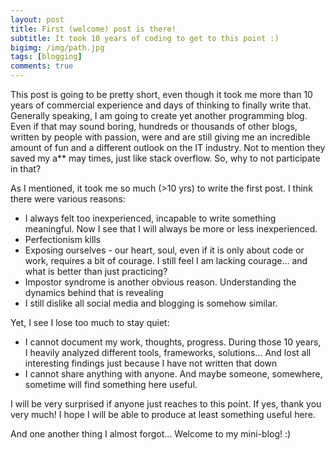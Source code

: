 ```yaml
---
layout: post
title: First (welcome) post is there!
subtitle: It took 10 years of coding to get to this point :)
bigimg: /img/path.jpg
tags: [blogging]
comments: true
---
```


This post is going to be pretty short, even though it took me more than 10 years of commercial experience and days of thinking to finally write that. Generally speaking, I am going to create yet another programming blog. Even if that may sound boring, hundreds or thousands of other blogs, written by people with passion, were and are still giving me an incredible amount of fun and a different outlook on the IT industry. Not to mention they saved my a** may times, just like stack overflow. So, why to not participate in that?

As I mentioned, it took me so much (>10 yrs) to write the first post. I think there were various reasons:
- I always felt too inexperienced, incapable to write something meaningful. Now I see that I will always be more or less inexperienced.
- Perfectionism kills
- Exposing ourselves - our heart, soul, even if it is only about code or work, requires a bit of courage. I still feel I am lacking courage... and what is better than just practicing?
- Impostor syndrome is another obvious reason. Understanding the dynamics behind that is revealing
- I still dislike all social media and blogging is somehow similar.

Yet, I see I lose too much to stay quiet:
- I cannot document my work, thoughts, progress. During those 10 years, I heavily analyzed different tools, frameworks, solutions... And lost all interesting findings just because I have not written that down
- I cannot share anything with anyone. And maybe someone, somewhere, sometime will find something here useful.


I will be very surprised if anyone just reaches to this point. If yes, thank you very much! I hope  I will be able to produce at least something useful here.

And one another thing I almost forgot... Welcome to my mini-blog! :)